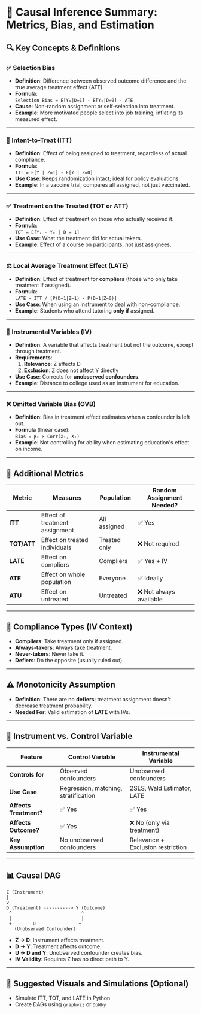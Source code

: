 
# 📘 Causal Inference Summary: Metrics, Bias, and Estimation

## 🔍 Key Concepts & Definitions

### ✅ Selection Bias
- **Definition**: Difference between observed outcome difference and the true average treatment effect (ATE).
- **Formula**:  
  `Selection Bias = E[Y₁|D=1] - E[Y₀|D=0] - ATE`
- **Cause**: Non-random assignment or self-selection into treatment.
- **Example**: More motivated people select into job training, inflating its measured effect.

---

### 🎯 Intent-to-Treat (ITT)
- **Definition**: Effect of being assigned to treatment, regardless of actual compliance.
- **Formula**:  
  `ITT = E[Y | Z=1] - E[Y | Z=0]`
- **Use Case**: Keeps randomization intact; ideal for policy evaluations.
- **Example**: In a vaccine trial, compares all assigned, not just vaccinated.

---

### ✅ Treatment on the Treated (TOT or ATT)
- **Definition**: Effect of treatment on those who actually received it.
- **Formula**:  
  `TOT = E[Y₁ - Y₀ | D = 1]`
- **Use Case**: What the treatment did for actual takers.
- **Example**: Effect of a course on participants, not just assignees.

---

### ⚖️ Local Average Treatment Effect (LATE)
- **Definition**: Effect of treatment for **compliers** (those who only take treatment if assigned).
- **Formula**:  
  `LATE = ITT / [P(D=1|Z=1) - P(D=1|Z=0)]`
- **Use Case**: When using an instrument to deal with non-compliance.
- **Example**: Students who attend tutoring **only if** assigned.

---

### 🧩 Instrumental Variables (IV)
- **Definition**: A variable that affects treatment but not the outcome, except through treatment.
- **Requirements**:
  1. **Relevance**: Z affects D
  2. **Exclusion**: Z does not affect Y directly
- **Use Case**: Corrects for **unobserved confounders**.
- **Example**: Distance to college used as an instrument for education.

---

### ❌ Omitted Variable Bias (OVB)
- **Definition**: Bias in treatment effect estimates when a confounder is left out.
- **Formula** (linear case):  
  `Bias = β₂ × Corr(X₁, X₂)`
- **Example**: Not controlling for ability when estimating education's effect on income.

---

## 🧠 Additional Metrics

| Metric     | Measures                         | Population        | Random Assignment Needed? |
|------------|----------------------------------|-------------------|----------------------------|
| **ITT**    | Effect of treatment assignment   | All assigned      | ✅ Yes                     |
| **TOT/ATT**| Effect on treated individuals    | Treated only      | ❌ Not required            |
| **LATE**   | Effect on compliers              | Compliers         | ✅ Yes + IV                |
| **ATE**    | Effect on whole population       | Everyone          | ✅ Ideally                 |
| **ATU**    | Effect on untreated              | Untreated         | ❌ Not always available    |

---

## 🔁 Compliance Types (IV Context)
- **Compliers**: Take treatment only if assigned.
- **Always-takers**: Always take treatment.
- **Never-takers**: Never take it.
- **Defiers**: Do the opposite (usually ruled out).

---

## ⚠️ Monotonicity Assumption
- **Definition**: There are no **defiers**; treatment assignment doesn't decrease treatment probability.
- **Needed For**: Valid estimation of **LATE** with IVs.

---

## 🔧 Instrument vs. Control Variable

| Feature              | Control Variable                        | Instrumental Variable                |
|----------------------|------------------------------------------|--------------------------------------|
| **Controls for**     | Observed confounders                    | Unobserved confounders               |
| **Use Case**         | Regression, matching, stratification    | 2SLS, Wald Estimator, LATE           |
| **Affects Treatment?** | ✅ Yes                                | ✅ Yes                                |
| **Affects Outcome?** | ✅ Yes                                 | ❌ No (only via treatment)            |
| **Key Assumption**   | No unobserved confounders               | Relevance + Exclusion restriction    |

---

## 📊 Causal DAG

```
Z (Instrument)
|
v
D (Treatment) ----------> Y (Outcome)
 ^                          ^
 |                          |
 +------- U ---------------+
   (Unobserved Confounder)
```

- **Z → D**: Instrument affects treatment.
- **D → Y**: Treatment affects outcome.
- **U → D and Y**: Unobserved confounder creates bias.
- **IV Validity**: Requires Z has no direct path to Y.

---

## 🧠 Suggested Visuals and Simulations (Optional)
- Simulate ITT, TOT, and LATE in Python
- Create DAGs using `graphviz` or `DoWhy`
